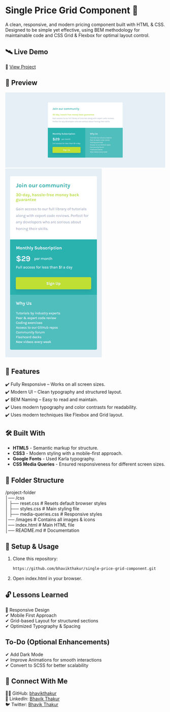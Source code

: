 #  Single Price Grid Component 💎 

A clean, responsive, and modern pricing component built with HTML & CSS. Designed to be simple yet effective, using BEM methodology for maintainable code and CSS Grid & Flexbox for optimal layout control.

## 🛰 Live Demo  
🔗 [View Project](https://bhavikthakur.github.io/single-price-grid-component/)  

## 📸 Preview  
![Project Screenshot](./design/desktop-view.png)  
![Project Screenshot](./design/mobile-view.png)   

## 📌 Features  
✔️ Fully Responsive – Works on all screen sizes. <br>
✔️ Modern UI – Clean typography and structured layout. <br>
✔️ BEM Naming – Easy to read and maintain. <br>
✔️ Uses modern typography and color contrasts for readability. <br>
✔️ Uses modern techniques like Flexbox and Grid layout. <br>

## 🛠️ Built With  
- **HTML5** - Semantic markup for structure.   <br>
- **CSS3** - Modern styling with a mobile-first approach.  <br>
- **Google Fonts** - Used Karla typography.    <br>
- **CSS  Media Queries** - Ensured responsiveness for different screen sizes.

## 📂 Folder Structure  
/project-folder <br>
│── /css <br>
│   ├── reset.css        # Resets default browser styles <br>
│   ├── styles.css       # Main styling file <br>
│   ├── media-queries.css # Responsive styles <br>
│── /images             # Contains all images & icons <br>
│── index.html          # Main HTML file <br>
│── README.md           # Documentation <br>



## 🔧 Setup & Usage  
1. Clone this repository:  
   ```bash
   https://github.com/bhavikthakur/single-price-grid-component.git   
2. Open index.html in your browser. 

## 🔓 Lessons Learned  
📱 Responsive Design <br>
✔ Mobile First Approach <br>
✔ Grid-based Layout for structured sections <br>
✔ Optimized Typography & Spacing <br>

 ## To-Do (Optional Enhancements)
✔ Add Dark Mode <br>
✔ Improve Animations for smooth interactions <br>
✔ Convert to SCSS for better scalability <br>


## 🤝 Connect With Me  
👨‍💻 GitHub: [bhavikthakur](https://github.com/bhavikthakur)  <br>
💼 LinkedIn: [Bhavik Thakur](https://www.linkedin.com/in/bhavik-thakur/)  <br>
🐦 Twitter: [Bhavik Thakur](https://x.com/BhavikkThakur)  <br>

